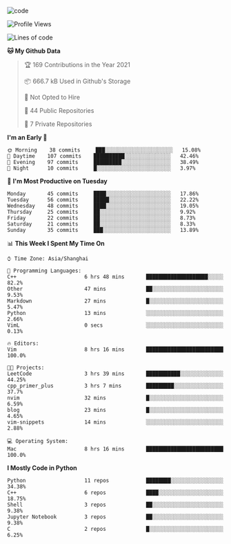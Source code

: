 
<!--
**liuyaanng/liuyaanng** is a ✨ _special_ ✨ repository because its `README.md` (this file) appears on your GitHub profile.

Here are some ideas to get you started:

- 🔭 I’m currently working on ...
- 🌱 I’m currently learning ...
- 👯 I’m looking to collaborate on ...
- 🤔 I’m looking for help with ...
- 💬 Ask me about ...
- 📫 How to reach me: ...
- 😄 Pronouns: ...
- ⚡ Fun fact: ...
-->


![code](https://cdn.jsdelivr.net/gh/liuyaanng/liuyaanng@1.0/code.gif) 

<!--START_SECTION:waka-->
![Profile Views](http://img.shields.io/badge/Profile%20Views-7-blue)

![Lines of code](https://img.shields.io/badge/From%20Hello%20World%20I%27ve%20Written-5.3%20million%20lines%20of%20code-blue)

**🐱 My Github Data** 

> 🏆 169 Contributions in the Year 2021
 > 
> 📦 666.7 kB Used in Github's Storage 
 > 
> 🚫 Not Opted to Hire
 > 
> 📜 44 Public Repositories 
 > 
> 🔑 7 Private Repositories  
 > 
**I'm an Early 🐤** 

```text
🌞 Morning    38 commits     ███░░░░░░░░░░░░░░░░░░░░░░   15.08% 
🌆 Daytime    107 commits    ██████████░░░░░░░░░░░░░░░   42.46% 
🌃 Evening    97 commits     █████████░░░░░░░░░░░░░░░░   38.49% 
🌙 Night      10 commits     █░░░░░░░░░░░░░░░░░░░░░░░░   3.97%

```
📅 **I'm Most Productive on Tuesday** 

```text
Monday       45 commits     ████░░░░░░░░░░░░░░░░░░░░░   17.86% 
Tuesday      56 commits     █████░░░░░░░░░░░░░░░░░░░░   22.22% 
Wednesday    48 commits     ████░░░░░░░░░░░░░░░░░░░░░   19.05% 
Thursday     25 commits     ██░░░░░░░░░░░░░░░░░░░░░░░   9.92% 
Friday       22 commits     ██░░░░░░░░░░░░░░░░░░░░░░░   8.73% 
Saturday     21 commits     ██░░░░░░░░░░░░░░░░░░░░░░░   8.33% 
Sunday       35 commits     ███░░░░░░░░░░░░░░░░░░░░░░   13.89%

```


📊 **This Week I Spent My Time On** 

```text
⌚︎ Time Zone: Asia/Shanghai

💬 Programming Languages: 
C++                      6 hrs 48 mins       ████████████████████░░░░░   82.2% 
Other                    47 mins             ██░░░░░░░░░░░░░░░░░░░░░░░   9.53% 
Markdown                 27 mins             █░░░░░░░░░░░░░░░░░░░░░░░░   5.47% 
Python                   13 mins             ░░░░░░░░░░░░░░░░░░░░░░░░░   2.66% 
VimL                     0 secs              ░░░░░░░░░░░░░░░░░░░░░░░░░   0.13%

🔥 Editors: 
Vim                      8 hrs 16 mins       █████████████████████████   100.0%

🐱‍💻 Projects: 
LeetCode                 3 hrs 39 mins       ███████████░░░░░░░░░░░░░░   44.25% 
cpp_primer_plus          3 hrs 7 mins        █████████░░░░░░░░░░░░░░░░   37.7% 
nvim                     32 mins             █░░░░░░░░░░░░░░░░░░░░░░░░   6.59% 
blog                     23 mins             █░░░░░░░░░░░░░░░░░░░░░░░░   4.65% 
vim-snippets             14 mins             ░░░░░░░░░░░░░░░░░░░░░░░░░   2.88%

💻 Operating System: 
Mac                      8 hrs 16 mins       █████████████████████████   100.0%

```

**I Mostly Code in Python** 

```text
Python                   11 repos            ████████░░░░░░░░░░░░░░░░░   34.38% 
C++                      6 repos             ████░░░░░░░░░░░░░░░░░░░░░   18.75% 
Shell                    3 repos             ██░░░░░░░░░░░░░░░░░░░░░░░   9.38% 
Jupyter Notebook         3 repos             ██░░░░░░░░░░░░░░░░░░░░░░░   9.38% 
C                        2 repos             █░░░░░░░░░░░░░░░░░░░░░░░░   6.25%

```



<!--END_SECTION:waka-->
